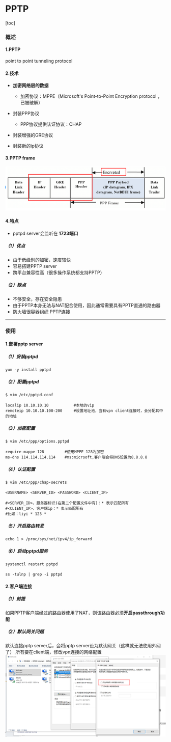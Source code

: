 # PPTP

[toc]

### 概述

#### 1.PPTP
point to point tunneling protocol

#### 2.技术
* **加密网络层的数据**
  * 加密协议：MPPE（Microsoft's Point-to-Point Encryption protocol ，已被破解）

* 封装PPP协议
  * PPP协议提供认证协议：CHAP

* 封装增强的GRE协议

* 封装新的ip协议

#### 3.PPTP frame
![](./imgs/pptp_01.png)

#### 4.特点

* pptpd server会监听在 **1723端口**

##### （1）优点
* 由于低级别的加密，速度较快
* 容易搭建PPTP server
* 跨平台兼容性高（很多操作系统都支持PPTP）

##### （2）缺点
* 不够安全，存在安全隐患
* 由于PPTP本身无法与NAT配合使用，因此通常需要具有PPTP直通的路由器
* 防火墙很容器组织 PPTP连接

***

### 使用

#### 1.部署pptp server

##### （1）安装pptpd
```shell
yum -y install pptpd
```

##### （2）配置pptpd
```shell
$ vim /etc/pptpd.conf

localip 10.10.10.10           #本地的vip
remoteip 10.10.10.100-200     #设置地址池，当有vpn client连接时，会分配其中的地址
```

##### （3）加密配置
```shell
$ vim /etc/ppp/options.pptpd

require-mappe-128         #使用MPPE 128为加密
ms-dns 114.114.114.114    #ms:micrsoft,客户端会将DNS设置为8.8.8.8
```

##### （4）认证配置
```shell
$ vim /etc/ppp/chap-secrets

<USERNAME> <SERVER_ID> <PASSWORD> <CLIENT_IP>

#<SERVER_ID>，服务器标识(在第二个配置文件中有)：* 表示匹配所有
#<CLIENT_IP>，客户端ip：* 表示匹配所有
#比如：liyi * 123 *
```

##### （5）开启路由转发
```shell
echo 1 > /proc/sys/net/ipv4/ip_forward
```

##### （6）启动pptpd服务
```shell
systemctl restart pptpd

ss -tulnp | grep -i pptpd
```

#### 2.客户端连接
##### （1）前提
如果PPTP客户端经过的路由器使用了NAT，则该路由器必须**开启passthrough功能**

##### （2）默认网关问题
默认连接pptp server后，会将pptp server设为默认网关（这样就无法使用外网了）
所有要在client端，修改vpn连接的网络配置
![](./imgs/pptp_02.png)
